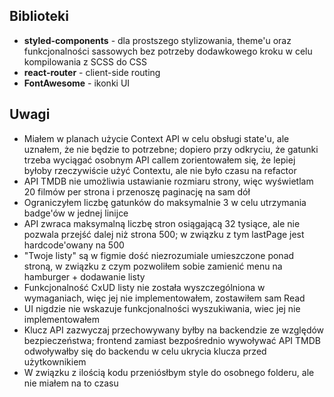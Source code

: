 ## Biblioteki

- **styled-components** - dla prostszego stylizowania, theme'u oraz funkcjonalności sassowych bez potrzeby dodawkowego kroku w celu kompilowania z SCSS do CSS
- **react-router** - client-side routing
- **FontAwesome** - ikonki UI

## Uwagi

- Miałem w planach użycie Context API w celu obsługi state'u, ale uznałem, że nie będzie to potrzebne; dopiero przy odkryciu, że gatunki trzeba wyciągać osobnym API callem zorientowałem się, że lepiej byłoby rzeczywiście użyć Contextu, ale nie było czasu na refactor
- API TMDB nie umożliwia ustawianie rozmiaru strony, więc wyświetlam 20 filmów per strona i przenoszę paginację na sam dół
- Ograniczyłem liczbę gatunków do maksymalnie 3 w celu utrzymania badge'ów w jednej linijce
- API zwraca maksymalną liczbę stron osiągającą 32 tysiące, ale nie pozwala przejść dalej niż strona 500; w związku z tym lastPage jest hardcode'owany na 500
- "Twoje listy" są w figmie dość niezrozumiale umieszczone ponad stroną, w związku z czym pozwoliłem sobie zamienić menu na hamburger + dodawanie listy
- Funkcjonalność CxUD listy nie została wyszczególniona w wymaganiach, więc jej nie implementowałem, zostawiłem sam Read
- UI nigdzie nie wskazuje funkcjonalności wyszukiwania, wiec jej nie implementowałem
- Klucz API zazwyczaj przechowywany byłby na backendzie ze względów bezpieczeństwa; frontend zamiast bezpośrednio wywoływać API TMDB odwoływałby się do backendu w celu ukrycia klucza przed użytkownikiem
- W związku z ilością kodu przeniósłbym style do osobnego folderu, ale nie miałem na to czasu
